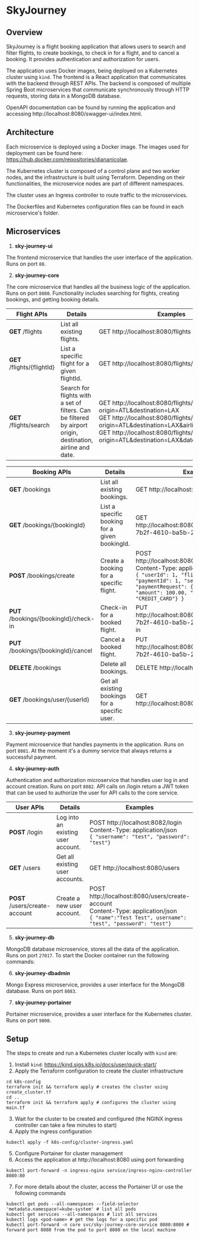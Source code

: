 # SkyJourney

## Overview

SkyJourney is a flight booking application that allows users to search and filter flights, to create bookings, to check in for a flight, and to cancel a booking.
It provides authentication and authorization for users.

The application uses Docker images, being deployed on a Kubernetes cluster using `kind`. 
The frontend is a React application that communicates with the backend through REST APIs. 
The backend is composed of multiple Spring Boot microservices that communicate synchronously through HTTP requests, storing data in a MongoDB database.

OpenAPI documentation can be found by running the application and accessing http://localhost:8080/swagger-ui/index.html.

## Architecture

Each microservice is deployed using a Docker image. The images used for deployment can be found here: https://hub.docker.com/repositories/diananicolae.

The Kubernetes cluster is composed of a control plane and two worker nodes, and the infrastructure is built using Terraform.
Depending on their functionalities, the microservice nodes are part of different namespaces.

The cluster uses an Ingress controller to route traffic to the microservices.

The Dockerfiles and Kubernetes configuration files can be found in each microservice's folder.

## Microservices

1. **sky-journey-ui**

The frontend microservice that handles the user interface of the application. Runs on port `80`.

2. **sky-journey-core**

The core microservice that handles all the business logic of the application. Runs on port `8080`.
Functionality includes searching for flights, creating bookings, and getting booking details.

| Flight APIs                          | Details                                                                                                     | Examples                                                                                                                                                                                                                                                    |
|--------------------------------------|-------------------------------------------------------------------------------------------------------------|-------------------------------------------------------------------------------------------------------------------------------------------------------------------------------------------------------------------------------------------------------------|
| **GET** /flights                     | List all existing flights.                                                                                  | GET http://localhost:8080/flights                                                                                                                                                                                                                           |
| **GET** /flights/{flightId}          | List a specific flight for a given flightId.                                                                | GET http://localhost:8080/flights/FL2820                                                                                                                                                                                                                    |
| **GET** /flights/search              | Search for flights with a set of filters. Can be filtered by airport origin, destination, airline and date. | GET http://localhost:8080/flights/search?origin=ATL&destination=LAX <br/> GET http://localhost:8080/flights/search?origin=ATL&destination=LAX&airlines=AIR_CANADA <br/> GET http://localhost:8080/flights/search?origin=ATL&destination=LAX&date=2024-01-13 |

| Booking APIs                           | Details                                        | Examples                                                                                                                                                                                                                             |
|----------------------------------------|------------------------------------------------|--------------------------------------------------------------------------------------------------------------------------------------------------------------------------------------------------------------------------------------|
| **GET** /bookings                      | List all existing bookings.                    | GET http://localhost:8080/bookings                                                                                                                                                                                                   |
| **GET** /bookings/{bookingId}          | List a specific booking for a given bookingId. | GET http://localhost:8080/bookings/706224ca-7b2f-4610-ba5b-22c193ac234e                                                                                                                                                              |
| **POST** /bookings/create              | Create a booking for a specific flight.        | POST http://localhost:8080/bookings/create <br/> Content-Type: application/json <br/> ``` { "userId": 1, "flightId": 2, "paymentId": 1, "seat": "1A", "paymentRequest": {"userId": 1, "amount": 100.00, "method": "CREDIT_CARD"} } ``` |
| **PUT** /bookings/{bookingId}/check-in | Check-in for a booked flight.                  | PUT http://localhost:8080/bookings/706224ca-7b2f-4610-ba5b-22c193ac234e/check-in                                                                                                                                                     |
| **PUT** /bookings/{bookingId}/cancel   | Cancel a booked flight.                        | PUT http://localhost:8080/bookings/706224ca-7b2f-4610-ba5b-22c193ac234e/cancel                                                                                                                                                       |
| **DELETE** /bookings                   | Delete all bookings.                           | DELETE http://localhost:8080/bookings                                                                                                                                                                                                |
| **GET** /bookings/user/{userId}        | Get all existing bookings for a specific user. | GET http://localhost:8080/bookings/user/12345                                                                                                                                                                                |

3. **sky-journey-payment**

Payment microservice that handles payments in the application. Runs on port `8081`.
At the moment it's a dummy service that always returns a successful payment.

4. **sky-journey-auth**

Authentication and authorization microservice that handles user log in and account creation. Runs on port `8082`.
API calls on /login return a JWT token that can be used to authorize the user for API calls to the core service.

| User APIs                      | Details                            | Examples                                                                                                                                                        |
|--------------------------------|------------------------------------|-----------------------------------------------------------------------------------------------------------------------------------------------------------------|
| **POST** /login                | Log into an existing user account. | POST http://localhost:8082/login <br/> Content-Type: application/json <br/> ``` { "username": "test", "password": "test"} ```                                   |
| **GET** /users                 | Get all existing user accounts.    | GET http://localhost:8080/users                                                                                                                                 |
| **POST** /users/create-account | Create a new user account.         | POST http://localhost:8080/users/create-account <br/> Content-Type: application/json <br/> ``` { "name":"Test Test", username": "test", "password": "test"} ``` |

5. **sky-journey-db**

MongoDB database microservice, stores all the data of the application. Runs on port `27017`.
To start the Docker container run the following commands:

6. **sky-journey-dbadmin**

Mongo Express microservice, provides a user interface for the MongoDB database. Runs on port `8083`.

7. **sky-journey-portainer**

Portainer microservice, provides a user interface for the Kubernetes cluster. Runs on port `9000`.

## Setup

The steps to create and run a Kubernetes cluster locally with `kind` are:
1. Install `kind`: https://kind.sigs.k8s.io/docs/user/quick-start/
2. Apply the Terraform configuration to create the cluster infrastructure
```shell
cd k8s-config
terraform init && terraform apply # creates the cluster using create_cluster.tf
cd ..
terraform init && terraform apply # configures the cluster using main.tf
```
3. Wait for the cluster to be created and configured (the NGINX ingress controller can take a few minutes to start)
4. Apply the ingress configuration
```shell
kubectl apply -f k8s-config/cluster-ingress.yaml
```
5. Configure Portainer for cluster management
6. Access the application at http://localhost:8080 using port forwarding
```shell
kubectl port-forward -n ingress-nginx service/ingress-nginx-controller 8080:80
```
7. For more details about the cluster, access the Portainer UI or use the following commands
```shell
kubectl get pods --all-namespaces --field-selector 'metadata.namespace!=kube-system' # list all pods
kubectl get services --all-namespaces # list all services
kubectl logs <pod-name> # get the logs for a specific pod
kubectl port-forward -n core svc/sky-journey-core-service 8080:8080 # forward port 8080 from the pod to port 8080 on the local machine
```

